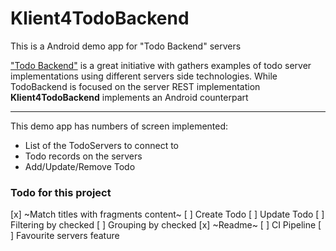
# Klient4TodoBackend

This is a Android demo app for "Todo Backend" servers

["Todo Backend"](http://todobackend.com/) is a great initiative with gathers examples of 
todo server implementations using different servers side technologies. While TodoBackend is 
focused on the server REST implementation **Klient4TodoBackend** implements an Android
counterpart 

---------------

This demo app has numbers of screen implemented:

- List of the TodoServers to connect to
- Todo records on the servers
- Add/Update/Remove Todo

### Todo for this project

[x] ~Match titles with fragments content~ 
[ ] Create Todo
[ ] Update Todo
[ ] Filtering by checked
[ ] Grouping by checked
[x] ~Readme~
[ ] CI Pipeline
[ ] Favourite servers feature